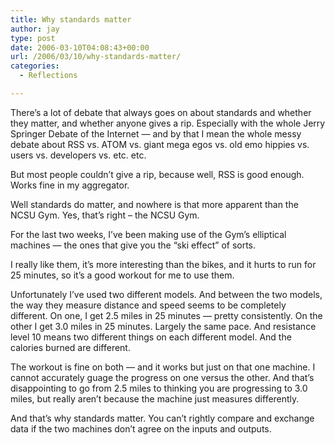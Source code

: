 ```yaml
---
title: Why standards matter
author: jay
type: post
date: 2006-03-10T04:08:43+00:00
url: /2006/03/10/why-standards-matter/
categories:
  - Reflections

---
```

There’s a lot of debate that always goes on about standards and whether they matter, and whether anyone gives a rip. Especially with the whole Jerry Springer Debate of the Internet — and by that I mean the whole messy debate about RSS vs. ATOM vs. giant mega egos vs. old emo hippies vs. users vs. developers vs. etc. etc.

But most people couldn’t give a rip, because well, RSS is good enough. Works fine in my aggregator.

Well standards do matter, and nowhere is that more apparent than the NCSU Gym. Yes, that’s right – the NCSU Gym.

For the last two weeks, I’ve been making use of the Gym’s elliptical machines — the ones that give you the “ski effect” of sorts.

I really like them, it’s more interesting than the bikes, and it hurts to run for 25 minutes, so it’s a good workout for me to use them.

Unfortunately I’ve used two different models. And between the two models, the way they measure distance and speed seems to be completely different. On one, I get 2.5 miles in 25 minutes — pretty consistently. On the other I get 3.0 miles in 25 minutes. Largely the same pace. And resistance level 10 means two different things on each different model. And the calories burned are different.

The workout is fine on both — and it works but just on that one machine. I cannot accurately guage the progress on one versus the other. And that’s disappointing to go from 2.5 miles to thinking you are progressing to 3.0 miles, but really aren’t because the machine just measures differently.

And that’s why standards matter. You can’t rightly compare and exchange data if the two machines don’t agree on the inputs and outputs.